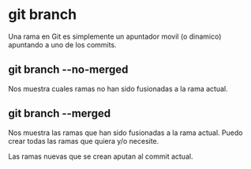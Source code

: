 # git branch
Una rama en Git es simplemente un apuntador movil (o dinamico) apuntando a uno de los commits.

## git branch --no-merged
Nos muestra cuales ramas no han sido fusionadas a la rama actual.

## git branch --merged
Nos muestra las ramas que han sido fusionadas a la rama actual.
Puedo crear todas las ramas que quiera y/o necesite.

Las ramas nuevas que se crean aputan al commit actual.

